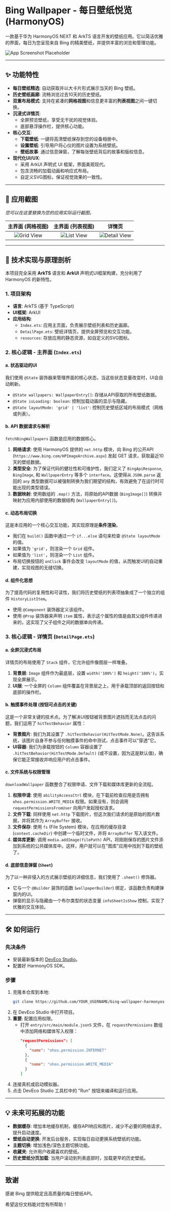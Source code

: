 # Bing Wallpaper - 每日壁纸悦览 (HarmonyOS)

一款基于华为 HarmonyOS NEXT 和 ArkTS 语言开发的壁纸应用。它以简洁优雅的界面，每日为您呈现来自 Bing 的精美壁纸，并提供丰富的浏览和管理功能。

![App Screenshot Placeholder](https://via.placeholder.com/800x450.png?text=在此处插入您的应用截图)

---

## ✨ 功能特性

- **每日壁纸精选**: 自动获取并以大卡片形式展示当天的 Bing 壁纸。
- **历史壁纸画廊**: 流畅浏览过去10天的历史壁纸。
- **双重布局模式**: 支持在紧凑的**网格视图**和信息更丰富的**列表视图**之间一键切换。
- **沉浸式详情页**:
  - 全屏预览壁纸，享受无干扰的视觉体验。
  - 底部悬浮操作栏，提供核心功能。
- **核心交互**:
  - **下载壁纸**: 一键将高清壁纸保存到您的设备相册中。
  - **设置壁纸**: 引导用户将心仪的图片设置为系统壁纸。
  - **壁纸故事**: 通过信息弹窗，了解每张壁纸背后的故事和版权信息。
- **现代化UI/UX**:
  - 采用 ArkUI 声明式 UI 框架，界面美观现代。
  - 包含流畅的加载动画和响应式布局。
  - 自定义SVG图标，保证视觉效果的一致性。

---

## 📸 应用截图

*您可以在这里替换为您的应用实际运行截图。*

| 主界面 (网格视图) | 主界面 (列表视图) | 详情页 |
| :---: | :---: | :---: |
| ![Grid View](https://via.placeholder.com/250x500.png?text=主界面-网格视图) | ![List View](https://via.placeholder.com/250x500.png?text=主界面-列表视图) | ![Detail View](https://via.placeholder.com/250x500.png?text=详情页) |

---

## 🚀 技术实现与原理剖析

本项目完全采用 **ArkTS** 语言和 **ArkUI** 声明式UI框架构建，充分利用了 HarmonyOS 的新特性。

### 1. 项目架构

- **语言**: ArkTS (基于 TypeScript)
- **UI框架**: ArkUI
- **应用结构**:
  - `Index.ets`: 应用主页面，负责展示壁纸列表和历史画廊。
  - `DetailPage.ets`: 壁纸详情页，提供全屏预览和交互功能。
  - `resources`: 存放应用的静态资源，如自定义的SVG图标。

### 2. 核心逻辑 - 主界面 (`Index.ets`)

#### a. 状态驱动的UI

我们使用 `@State` 装饰器来管理界面的核心状态，当这些状态变量改变时，UI会自动刷新。
- `@State wallpapers: WallpaperEntry[]`: 存储从API获取的所有壁纸数据。
- `@State isLoading: boolean`: 控制加载动画的显示与隐藏。
- `@State layoutMode: 'grid' | 'list'`: 控制历史壁纸区域的布局模式（网格或列表）。

#### b. API 数据请求与解析

`fetchBingWallpapers` 函数是应用的数据核心。
1.  **网络请求**: 使用 HarmonyOS 提供的 `net.http` 模块，向 Bing 的公开API (`https://www.bing.com/HPImageArchive.aspx`) 发起 GET 请求，获取最近10天的壁纸数据。
2.  **类型安全**: 为了保证代码的健壮性和可维护性，我们定义了 `BingApiResponse`, `BingImage`, 和 `WallpaperEntry` 等多个 `interface`。这使得从 `JSON.parse` 返回的 `any` 类型数据可以被强制转换为我们期望的结构，有效避免了在运行时可能出现的类型错误。
3.  **数据映射**: 使用数组的 `.map()` 方法，将原始的API数据 (`BingImage[]`) 转换并映射为应用内部使用的数据结构 (`WallpaperEntry[]`)。

#### c. 动态布局切换

这是本应用的一个核心交互功能，其实现原理是**条件渲染**。
- 我们在 `build()` 函数中通过一个 `if...else` 语句来检查 `@State layoutMode` 的值。
- 如果值为 `'grid'`，则渲染一个 `Grid` 组件。
- 如果值为 `'list'`，则渲染一个 `List` 组件。
- 布局切换按钮的 `onClick` 事件会改变 `layoutMode` 的值，从而触发UI的自动重建，实现视图的无缝切换。

#### d. 组件化思想

为了提高代码的复用性和可读性，我们将历史壁纸的列表项抽象成了一个独立的组件 `HistoryListItem`。
- 使用 `@Component` 装饰器定义该组件。
- 使用 `@Prop` 装饰器来声明 `item` 属性，表示这个属性的值是由其父组件传递进来的，这实现了父子组件之间的数据单向传递。

### 3. 核心逻辑 - 详情页 (`DetailPage.ets`)

#### a. 全屏沉浸式布局

详情页的布局使用了 `Stack` 组件，它允许组件像图层一样堆叠。
1.  **背景层**: `Image` 组件作为最底层，设置 `width('100%')` 和 `height('100%')`，实现全屏展示。
2.  **UI层**: 一个全屏的 `Column` 组件覆盖在背景层之上，用于承载顶部的返回按钮和底部的操作栏。

#### b. 触摸事件处理 (按钮可点击的关键)

这是一个非常关键的技术点。为了解决UI按钮被背景图片遮挡而无法点击的问题，我们运用了 `hitTestBehavior` 属性：
- **背景图片**: 我们为其设置了 `.hitTestBehavior(HitTestMode.None)`。这告诉系统，该图片自身不参与任何触摸事件的命中测试，点击事件可以"穿透"它。
- **UI容器**: 我们为承载按钮的 `Column` 容器设置了 `.hitTestBehavior(HitTestMode.Default)` (或不设置，因为这是默认值)，确保它能正常接收并响应用户的点击事件。

#### c. 文件系统与权限管理

`downloadWallpaper` 函数整合了权限申请、文件下载和媒体库更新的全流程。
1.  **权限申请**: 使用 `abilityAccessCtrl` 模块，在下载前检查应用是否拥有 `ohos.permission.WRITE_MEDIA` 权限。如果没有，则会调用 `requestPermissionsFromUser` 向用户发起授权请求。
2.  **文件下载**: 同样使用 `net.http` 下载图片，但这次我们请求的是原始的图片数据，并将其作为 `ArrayBuffer` 接收。
3.  **文件保存**: 使用 `fs` (File System) 模块，在应用的缓存目录 (`context.cacheDir`) 中创建一个临时文件，并将 `ArrayBuffer` 写入该文件。
4.  **媒体库更新**: 调用 `media.addImage(filePath)` API，将刚刚保存的图片文件添加到系统的公共媒体库中。这样，用户就可以在"图库"应用中找到下载的壁纸了。

#### d. 底部信息弹窗 (`Sheet`)

为了以一种非侵入的方式展示壁纸的详细信息，我们使用了 `.sheet()` 修饰器。
- 它与一个 `@Builder` 装饰的函数 (`wallpaperBuilder`) 绑定，该函数负责构建弹窗内的UI。
- 弹窗的显示与隐藏由一个布尔类型的状态变量 `infoSheetIsShow` 控制，实现了优雅的交互体验。

---

## 🛠️ 如何运行

### 先决条件

-   安装最新版本的 [DevEco Studio](https://developer.harmonyos.com/cn/develop/deveco-studio/)。
-   配置好 HarmonyOS SDK。

### 步骤

1.  克隆本仓库到本地:
    ```bash
    git clone https://github.com/YOUR_USERNAME/bing-wallpaper-harmonyos.git
    ```
2.  在 DevEco Studio 中打开项目。
3.  **重要**: 配置应用权限。
    -   打开 `entry/src/main/module.json5` 文件，在 `requestPermissions` 数组中添加网络和媒体写入权限：
        ```json
        "requestPermissions": [
          {
            "name": "ohos.permission.INTERNET"
          },
          {
            "name": "ohos.permission.WRITE_MEDIA"
          }
        ]
        ```
4.  连接真机或启动模拟器。
5.  点击 DevEco Studio 工具栏中的 "Run" 按钮来编译和运行应用。

---

## 💡 未来可拓展的功能

-   **数据缓存**: 增加本地缓存机制，缓存API响应和图片，减少不必要的网络请求，提升启动速度。
-   **壁纸自动更换**: 开发后台服务，实现每日自动更换系统壁纸的功能。
-   **主题切换**: 增加浅色/深色主题切换功能。
-   **收藏夹**: 允许用户收藏喜欢的壁纸。
-   **历史壁纸分页加载**: 当用户滚动到列表底部时，加载更早的历史壁纸。

---

## 致谢

感谢 Bing 提供稳定且高质量的每日壁纸API。

希望这份文档能对您有所帮助！ 